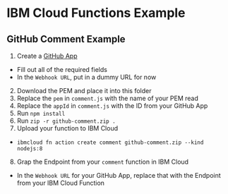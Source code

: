 # IBM Cloud Functions Example
## GitHub Comment Example
1. Create a [GitHub App](https://developer.github.com/apps/)
  - Fill out all of the required fields
  - In the `Webhook URL`, put in a dummy URL for now
2. Download the PEM and place it into this folder
3. Replace the `pem` in `comment.js` with the name of your PEM read
4. Replace the `appId` in `comment.js` with the ID from your GitHub App
5. Run `npm install`
6. Run `zip -r github-comment.zip .`
7. Upload your function to IBM Cloud
  - `ibmcloud fn action create comment github-comment.zip --kind nodejs:8`
8. Grap the Endpoint from your `comment` function in IBM Cloud
  - In the `Webhook URL` for your GitHub App, replace that with the Endpoint from your IBM Cloud Function
